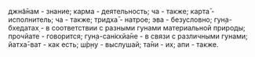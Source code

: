 джн̃а̄нам - знание; карма - деятельность; ча - также; карта̄ - исполнитель; ча - также; тридха̄ - натрое; эва - безусловно; гун̣а-бхедатах̣ - в соответствии с разными гунами материальной природы; прочйате - говорится; гун̣а-сан̇кхйа̄не - в связи с различными гунами; йатха̄-ват - как есть; ш́р̣н̣у - выслушай; та̄ни - их; апи - также.